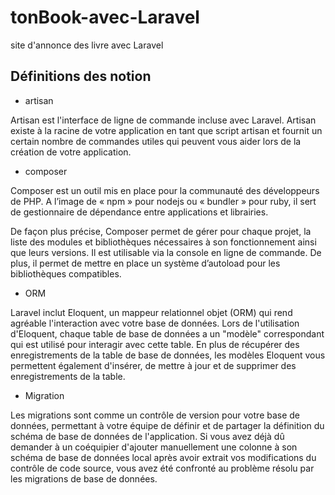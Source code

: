 # tonBook-avec-Laravel
site d'annonce des livre avec Laravel

## Définitions des notion

- artisan

Artisan est l'interface de ligne de commande incluse avec Laravel. Artisan existe à la racine de votre application en tant que script artisan et fournit un certain nombre de commandes utiles qui peuvent vous aider lors de la création de votre application.

- composer

Composer est un outil mis en place pour la communauté des développeurs de PHP. A l’image de « npm » pour nodejs ou « bundler » pour ruby, il sert de gestionnaire de dépendance entre applications et librairies.

De façon plus précise, Composer permet de gérer pour chaque projet, la liste des modules et bibliothèques nécessaires à son fonctionnement ainsi que leurs versions. Il est utilisable via la console en ligne de commande. De plus, il permet de mettre en place un système d’autoload pour les bibliothèques compatibles.

- ORM

Laravel inclut Eloquent, un mappeur relationnel objet (ORM) qui rend agréable l'interaction avec votre base de données. Lors de l'utilisation d'Eloquent, chaque table de base de données a un "modèle" correspondant qui est utilisé pour interagir avec cette table. En plus de récupérer des enregistrements de la table de base de données, les modèles Eloquent vous permettent également d'insérer, de mettre à jour et de supprimer des enregistrements de la table.

- Migration

Les migrations sont comme un contrôle de version pour votre base de données, permettant à votre équipe de définir et de partager la définition du schéma de base de données de l'application. Si vous avez déjà dû demander à un coéquipier d'ajouter manuellement une colonne à son schéma de base de données local après avoir extrait vos modifications du contrôle de code source, vous avez été confronté au problème résolu par les migrations de base de données.

